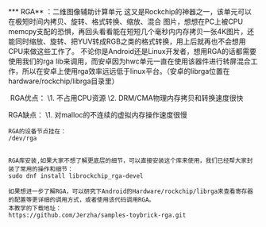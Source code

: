 *** RGA** ：二维图像辅助计算单元
    这又是Rockchip的神器之一，该单元可以在极短时间内拷贝、旋转、格式转换、缩放、混合 图片，想想在PC上被CPU memcpy支配的恐惧，再回头看看能在短短几个毫秒内内存拷贝一张4K图片，还能同时缩放、旋转、把YUV转成RGB之类的格式转换，用上后就再也不会想用CPU来做这些工作了。
    不论你是Android还是Linux开发者，想用RGA的话都需要使用我们的rga lib来调用，而安卓因为hwc单元一直在使用该器件进行转屏混合工作，所以在安卓上使用rga效率远远低于linux平台。（安卓的librga位置在hardware/rockchip/librga目录里）

​	RGA优点：
\1. 不占用CPU资源
\2. DRM/CMA物理内存拷贝和转换速度很快

RGA缺点：
\1. 对malloc的不连续的虚拟内存操作速度很慢

```
RGA的设备节点挂在：
/dev/rga


RGA库安装,如果大家不想了解更底层的细节，可以直接安装这个库来使用，我们已经帮大家封装了常用的操作和细节：
sudo dnf install librockchip_rga-devel

如果想进一步了解RGA，可以研究下Android的Hardware/rockchip/librga来查看寄存器的配置等更详细的调用方式，或者使用该代码调用RGA。
本教学的下载地址：
https://github.com/Jerzha/samples-toybrick-rga.git
```

